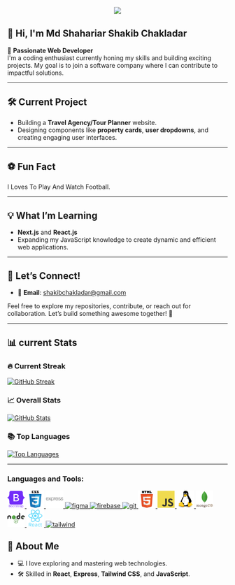 
<p align="center">
  <img src="https://i.ibb.co.com/T8nBDgf/Black-Minimal-Motivation-Quote-Linked-In-Banner.png" width="800" />
</p>
<h2>👋 Hi, I'm Md Shahariar Shakib Chakladar</h2>

🌟 **Passionate Web Developer**  
I'm a coding enthusiast currently honing my skills and building exciting projects. My goal is to join a software company where I can contribute to impactful solutions.

---
## 🛠️ Current Project

- Building a **Travel Agency/Tour Planner** website.
- Designing components like **property cards**, **user dropdowns**, and creating engaging user interfaces.

---

## ⚽ Fun Fact

I Loves To Play And Watch Football.

---

## 💡 What I’m Learning

- **Next.js** and **React.js**
- Expanding my JavaScript knowledge to create dynamic and efficient web applications.

---

## 🔗 Let’s Connect!

- 📧 **Email**: shakibchakladar@gmail.com

Feel free to explore my repositories, contribute, or reach out for collaboration. Let’s build something awesome together! 🌟

---

## 📊 current Stats

### 🔥 Current Streak

[![GitHub Streak](https://streak-stats.demolab.com?user=shakibchakladar&theme=tokyonight_duo&hide_border=true&background=1F1D2B&stroke=FF9900&ring=FFD700&fire=FF4500&currStreakLabel=FF6347&sideLabels=1E90FF&currStreakNum=FFD700&sideNums=00CED1)](https://git.io/streak-stats)

### 📈 Overall Stats

[![GitHub Stats](https://github-readme-stats.vercel.app/api?username=shakibchakladar&show_icons=true&theme=tokyonight&hide_border=true&bg_color=1F1D2B&title_color=FFD700&icon_color=FF4500)](https://github.com/anuraghazra/github-readme-stats)

### 📚 Top Languages

[![Top Languages](https://github-readme-stats.vercel.app/api/top-langs/?username=shakibchakladar&layout=compact&theme=tokyonight&hide_border=true&bg_color=1F1D2B&title_color=FFD700)](https://github.com/anuraghazra/github-readme-stats)

---

<h3 align="left">Languages and Tools:</h3>
<p align="left"> <a href="https://getbootstrap.com" target="_blank" rel="noreferrer"> <img src="https://raw.githubusercontent.com/devicons/devicon/master/icons/bootstrap/bootstrap-plain-wordmark.svg" alt="bootstrap" width="40" height="40"/> </a> <a href="https://www.w3schools.com/css/" target="_blank" rel="noreferrer"> <img src="https://raw.githubusercontent.com/devicons/devicon/master/icons/css3/css3-original-wordmark.svg" alt="css3" width="40" height="40"/> </a> <a href="https://expressjs.com" target="_blank" rel="noreferrer"> <img src="https://raw.githubusercontent.com/devicons/devicon/master/icons/express/express-original-wordmark.svg" alt="express" width="40" height="40"/> </a> <a href="https://www.figma.com/" target="_blank" rel="noreferrer"> <img src="https://www.vectorlogo.zone/logos/figma/figma-icon.svg" alt="figma" width="40" height="40"/> </a> <a href="https://firebase.google.com/" target="_blank" rel="noreferrer"> <img src="https://www.vectorlogo.zone/logos/firebase/firebase-icon.svg" alt="firebase" width="40" height="40"/> </a> <a href="https://git-scm.com/" target="_blank" rel="noreferrer"> <img src="https://www.vectorlogo.zone/logos/git-scm/git-scm-icon.svg" alt="git" width="40" height="40"/> </a> <a href="https://www.w3.org/html/" target="_blank" rel="noreferrer"> <img src="https://raw.githubusercontent.com/devicons/devicon/master/icons/html5/html5-original-wordmark.svg" alt="html5" width="40" height="40"/> </a> <a href="https://developer.mozilla.org/en-US/docs/Web/JavaScript" target="_blank" rel="noreferrer"> <img src="https://raw.githubusercontent.com/devicons/devicon/master/icons/javascript/javascript-original.svg" alt="javascript" width="40" height="40"/> </a> <a href="https://www.linux.org/" target="_blank" rel="noreferrer"> <img src="https://raw.githubusercontent.com/devicons/devicon/master/icons/linux/linux-original.svg" alt="linux" width="40" height="40"/> </a> <a href="https://www.mongodb.com/" target="_blank" rel="noreferrer"> <img src="https://raw.githubusercontent.com/devicons/devicon/master/icons/mongodb/mongodb-original-wordmark.svg" alt="mongodb" width="40" height="40"/> </a> <a href="https://nodejs.org" target="_blank" rel="noreferrer"> <img src="https://raw.githubusercontent.com/devicons/devicon/master/icons/nodejs/nodejs-original-wordmark.svg" alt="nodejs" width="40" height="40"/> </a> <a href="https://reactjs.org/" target="_blank" rel="noreferrer"> <img src="https://raw.githubusercontent.com/devicons/devicon/master/icons/react/react-original-wordmark.svg" alt="react" width="40" height="40"/> </a> <a href="https://tailwindcss.com/" target="_blank" rel="noreferrer"> <img src="https://www.vectorlogo.zone/logos/tailwindcss/tailwindcss-icon.svg" alt="tailwind" width="40" height="40"/> </a> </p>

## 🚀 About Me

- 💻 I love exploring and mastering web technologies.
- 🛠️ Skilled in **React**, **Express**, **Tailwind CSS**, and **JavaScript**.
